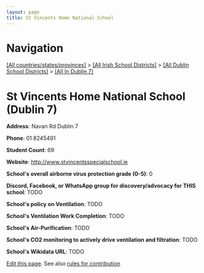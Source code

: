```yaml
---
layout: page
title: St Vincents Home National School
---
```

# Navigation

[[All countries/states/provinces]](../../../..) > [[All Irish School Districts]](../../..) > [[All Dublin School Districts]](../..) > [[All In Dublin 7]](..)

# St Vincents Home National School (Dublin 7)

**Address**: Navan Rd Dublin 7

**Phone**: 01 8245491

**Student Count**: 69

**Website**: <http://www.stvincentsspecialschool.ie>

**School's overall airborne virus protection grade (0-5)**: 0

**Discord, Facebook, or WhatsApp group for discovery/advocacy for THIS school**: TODO

**School's policy on Ventilation**: TODO

**School's Ventilation Work Completion**: TODO

**School's Air-Purification**: TODO

**School's CO2 monitoring to actively drive ventilation and filtration**: TODO

**School's Wikidata URL**: TODO


[Edit this page](https://github.com/ventilate-schools/Ireland/edit/main/./Dublin_7/St_Vincents_Home_National_School.md). See also [rules for contribution](../../../contribution-rules/)